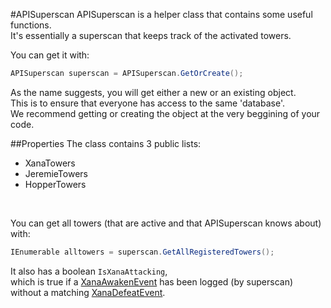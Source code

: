 #APISuperscan
APISuperscan is a helper class that contains some useful functions.<br>
It's essentially a superscan that keeps track of the activated towers.<br>

You can get it with:
```csharp
APISuperscan superscan = APISuperscan.GetOrCreate();
```
As the name suggests, you will get either a new or an existing object.<br>
This is to ensure that everyone has access to the same 'database'.<br>
We recommend getting or creating the object at the very beggining of your code.

##Properties
The class contains 3 public lists:
<ul>
  <li>XanaTowers</li>
  <li>JeremieTowers</li>
  <li>HopperTowers</li>
</ul><br>


You can get all towers (that are active and that APISuperscan knows about) with:
```csharp
IEnumerable alltowers = superscan.GetAllRegisteredTowers();
```

It also has a boolean ``IsXanaAttacking``, <br>
which is true if a [XanaAwakenEvent](./Events/XanaAwakenEvent.md) has been logged (by superscan)<br>
without a matching [XanaDefeatEvent](./Events/XanaDefeatEvent.md).
